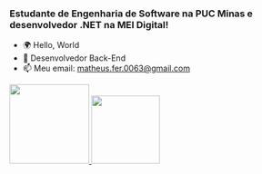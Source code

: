 ### Estudante de Engenharia de Software na PUC Minas e desenvolvedor .NET na MEI Digital!

- 🌍 Hello, World
- 🔭 Desenvolvedor Back-End
- 📫 Meu email: matheus.fer.0063@gmail.com

 <div>
  <a href="https://github.com/matheus-0063">
  <img height="140em" src="https://github-readme-stats.vercel.app/api?username=matheus-0063&show_icons=true&theme=dark&include_all_commits=true&count_private=true"/>
  <img height="120em" src="https://github-readme-stats.vercel.app/api/top-langs/?username=matheus-0063&layout=compact&langs_count=7&theme=dark"/>
 
  ##
